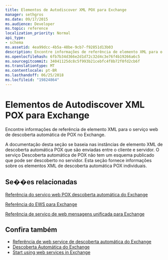 ```yaml
---
title: Elementos de Autodiscover XML POX para Exchange
manager: sethgros
ms.date: 09/17/2015
ms.audience: Developer
ms.topic: reference
localization_priority: Normal
api_type:
- schema
ms.assetid: 4ea99dcc-4b5a-48be-9cb7-f92851d13b03
description: Encontre informações de referência de elemento XML para o serviço web de descoberta automática de POX no Exchange.
ms.openlocfilehash: 6fb7b34d366e2d1d72c32d4c3e76f4b19266a6c5
ms.sourcegitcommit: 34041125dc8c5f993b21cebfc4f8b72f0fd2cb6f
ms.translationtype: MT
ms.contentlocale: pt-BR
ms.lasthandoff: 06/25/2018
ms.locfileid: "19824864"
---
```

# <a name="pox-autodiscover-xml-elements-for-exchange"></a>Elementos de Autodiscover XML POX para Exchange

Encontre informações de referência de elemento XML para o serviço web de descoberta automática de POX no Exchange.
  
A documentação desta seção se baseia nas instâncias de elemento XML de descoberta automática POX que são enviadas entre o cliente e servidor. O serviço Descoberta automática de POX não tem um esquema publicado que pode ser descoberto no servidor. Esta seção fornece informações sobre os elementos XML de descoberta automática POX individuais.
  
## <a name="related-sections"></a>Se��es relacionadas
<a name="bk_RelatedSections"> </a>

[Referência do serviço web POX descoberta automática do Exchange](pox-autodiscover-web-service-reference-for-exchange.md)
  
[Referência do EWS para Exchange](ews-reference-for-exchange.md)
  
[Referência de serviço de web mensagens unificada para Exchange](unified-messaging-web-service-reference-for-exchange.md)
  
## <a name="see-also"></a>Confira também

- [Referência de web service de descoberta automática do Exchange](autodiscover-web-service-reference-for-exchange.md)
- [Descoberta Automática do Exchange](../exchange-web-services/autodiscover-for-exchange.md)
- [Start using web services in Exchange](../exchange-web-services/start-using-web-services-in-exchange.md)
    

